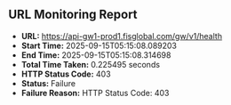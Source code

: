 ## URL Monitoring Report

- **URL:** https://api-gw1-prod1.fisglobal.com/gw/v1/health
- **Start Time:** 2025-09-15T05:15:08.089203
- **End Time:** 2025-09-15T05:15:08.314698
- **Total Time Taken:** 0.225495 seconds
- **HTTP Status Code:** 403
- **Status:** Failure
- **Failure Reason:** HTTP Status Code: 403
